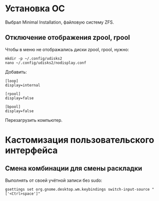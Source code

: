 # Установка ОС

Выбрал Minimal Installation, файловую систему ZFS.

## Отключение отображения zpool, rpool

Чтобы в меню не отображались диски zpool, rpool, нужно: 
```
mkdir -p ~/.config/udisks2
nano ~/.config/udisks2/nodisplay.conf
```

Добавить:
```
[loop]
display=internal

[rpool]
display=false

[bpool]
display=false
```

Перезагрузить компьютер.

# Кастомизация пользовательского интерфейса
## Смена комбинации для смены раскладки

Выполнять от своей учётной записи без sudo:
```
gsettings set org.gnome.desktop.wm.keybindings switch-input-source "['<Ctrl>space']"
```

